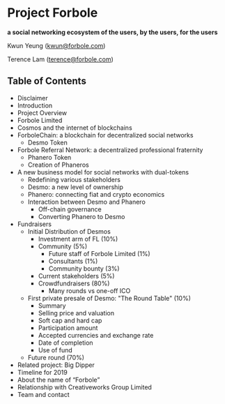 # Project Forbole
**a social networking ecosystem of the users, by the users, for the users**

Kwun Yeung (kwun@forbole.com)

Terence Lam (terence@forbole.com)

## Table of Contents

- Disclaimer
- Introduction
- Project Overview
- Forbole Limited
- Cosmos and the internet of blockchains
- ForboleChain: a blockchain for decentralized social networks
  - Desmo Token
- Forbole Referral Network: a decentralized professional fraternity
  - Phanero Token
  - Creation of Phaneros
- A new business model for social networks with dual-tokens
  - Redefining various stakeholders
  - Desmo: a new level of ownership  
  - Phanero: connecting fiat and crypto economics
  - Interaction between Desmo and Phanero
     - Off-chain governance
     - Converting Phanero to Desmo
- Fundraisers 
  - Initial Distribution of Desmos
     - Investment arm of FL (10%)
     - Community (5%)
        - Future staff of Forbole Limited (1%)
        - Consultants (1%)
        - Community bounty (3%)
     - Current stakeholders (5%)
     - Crowdfundraisers (80%)
        - Many rounds vs one-off ICO
  - First private presale of Desmo: "The Round Table" (10%)
     - Summary 
     - Selling price and valuation
     - Soft cap and hard cap
     - Participation amount
     - Accepted currencies and exchange rate
     - Date of completion
     - Use of fund
  - Future round (70%)
- Related project: Big Dipper
- Timeline for 2019
- About the name of “Forbole”
- Relationship with Creativeworks Group Limited
- Team and contact


